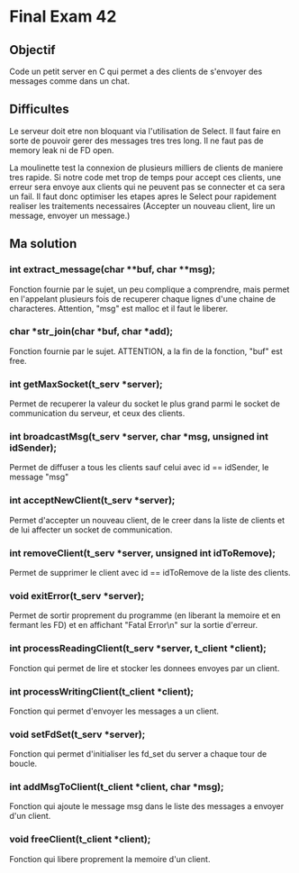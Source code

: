 # Final Exam 42

## Objectif
Code un petit server en C qui permet a des clients de s'envoyer des messages comme dans un chat. 

## Difficultes 
Le serveur doit etre non bloquant via l'utilisation de Select. Il faut faire en sorte de pouvoir gerer des messages tres tres long. 
Il ne faut pas de memory leak ni de FD open. 

La moulinette test la connexion de plusieurs milliers de clients de maniere tres rapide. Si notre code met trop de temps pour accept ces clients, une erreur sera envoye aux clients qui ne peuvent pas se connecter et ca sera un fail. 
Il faut donc optimiser les etapes apres le Select pour rapidement realiser les traitements necessaires (Accepter un nouveau client, lire un message, envoyer un message.)

## Ma solution

### int extract_message(char **buf, char **msg);

Fonction fournie par le sujet, un peu complique a comprendre, mais permet en l'appelant plusieurs fois de recuperer chaque lignes d'une chaine de characteres. Attention, "msg" est malloc et il faut le liberer. 

### char *str_join(char *buf, char *add);

Fonction fournie par le sujet. ATTENTION, a la fin de la fonction, "buf" est free. 

### int getMaxSocket(t_serv *server);

Permet de recuperer la valeur du socket le plus grand parmi le socket de communication du serveur, et ceux des clients. 

### int broadcastMsg(t_serv *server, char *msg, unsigned int idSender);

Permet de diffuser a tous les clients sauf celui avec id == idSender, le message "msg"

### int acceptNewClient(t_serv *server);

Permet d'accepter un nouveau client, de le creer dans la liste de clients et de lui affecter un socket de communication.

### int removeClient(t_serv *server, unsigned int idToRemove);

Permet de supprimer le client avec id == idToRemove de la liste des clients.

### void exitError(t_serv *server);

Permet de sortir proprement du programme (en liberant la memoire et en fermant les FD) et en affichant "Fatal Error\n" sur la sortie d'erreur. 

### int processReadingClient(t_serv *server, t_client *client);

Fonction qui permet de lire et stocker les donnees envoyes par un client. 

### int processWritingClient(t_client *client);

Fonction qui permet d'envoyer les messages a un client. 

### void setFdSet(t_serv *server);

Fonction qui permet d'initialiser les fd_set du server a chaque tour de boucle. 

### int addMsgToClient(t_client *client, char *msg);

Fonction qui ajoute le message msg dans le liste des messages a envoyer d'un client.

### void freeClient(t_client *client);

Fonction qui libere proprement la memoire d'un client. 